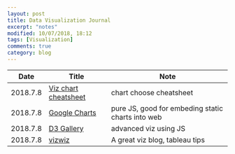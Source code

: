 ```yaml
---
layout: post
title: Data Visualization Journal
excerpt: "notes"
modified: 10/07/2018, 18:12
tags: [Visualization]
comments: true
category: blog
---
```




| Date | Title | Note |   
|---------------|-------------|-----------|  
| 2018.7.8 | [Viz chart cheatsheet](http://extremepresentation.typepad.com/.a/6a00d8341bfd2e53ef00e553577fea8833-pi)| chart choose cheatsheet |  
| 2018.7.8 | [Google Charts](https://developers.google.com/chart/interactive/docs/gallery) | pure JS, good for embeding static charts into web |  
| 2018.7.8 | [D3 Gallery](https://github.com/d3/d3/wiki/Gallery) | advanced viz using JS |  
| 2018.7.8 | [vizwiz](http://www.vizwiz.com/) | A great viz blog, tableau tips |
